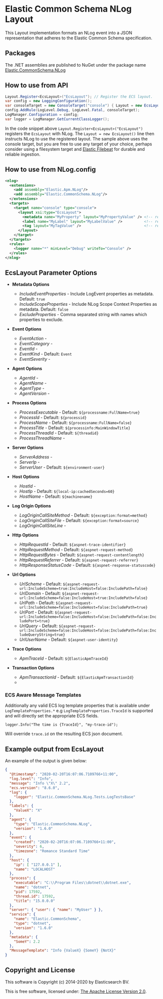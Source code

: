 # Elastic Common Schema NLog Layout

This Layout implementation formats an NLog event into a JSON representation that adheres to the Elastic Common Schema specification.

## Packages

The .NET assemblies are published to NuGet under the package name [Elastic.CommonSchema.NLog](http://nuget.org/packages/Elastic.CommonSchema.NLog)

## How to use from API

```csharp
Layout.Register<EcsLayout>("EcsLayout"); // Register the ECS layout.
var config = new LoggingConfiguration();
var consoleTarget = new ConsoleTarget("console") { Layout = new EcsLayout() };  // Use the ECS layout.
config.AddRule(LogLevel.Debug, LogLevel.Fatal, consoleTarget);
LogManager.Configuration = config;
var logger = LogManager.GetCurrentClassLogger();
```

In the code snippet above `Layout.Register<EcsLayout>("EcsLayout")` registers the `EcsLayout` with NLog.
The `Layout = new EcsLayout()` line then instructs NLog to use the registered layout.
The sample above uses the console target, but you are free to use any target of your choice, perhaps consider using a
filesystem target and [Elastic Filebeat](https://www.elastic.co/downloads/beats/filebeat) for durable and reliable ingestion.

## How to use from NLog.config

```xml
<nlog>
  <extensions>
    <add assembly="Elastic.Apm.NLog"/>
    <add assembly="Elastic.CommonSchema.NLog"/>
  </extensions>
  <targets>
    <target name="console" type="console">
      <layout xsi:type="EcsLayout">
        <metadata name="MyProperty" layout="MyPropertyValue" /> <!-- repeated, optional -->
        <label name="MyLabel" layout="MyLabelValue" />          <!-- repeated, optional -->
        <tag layout="MyTagValue" />                             <!-- repeated, optional -->
      </layout>
    </target>
  </targets>
  <rules>
    <logger name="*" minLevel="Debug" writeTo="Console" />
  </rules>
</nlog>
```

## EcsLayout Parameter Options

* **Metadata Options**
  - _IncludeEventProperties_ - Include LogEvent properties as metadata. Default: `true`
  - _IncludeScopeProperties_ - Include NLog Scope Context Properties as metadata. Default: `false`
  - _ExcludeProperties_ - Comma separated string with names which properties to exclude.

* **Event Options**
  - _EventAction_ - 
  -	_EventCategory_ - 
  -	_EventId_ - 
  -	_EventKind_ - Default: `Event`
  -	_EventSeverity_ - 

* **Agent Options**
  - _AgentId_ - 
  - _AgentName_ - 
  - _AgentType_ - 
  - _AgentVersion_ - 

* **Process Options**
  - _ProcessExecutable_ - Default: `${processname:FullName=true}`
  - _ProcessId_ - Default: `${processid}`
  - _ProcessName_ - Default: `${processname:FullName=false}`
  - _ProcessTitle_ - Default: `${processinfo:MainWindowTitle}`
  - _ProcessThreadId_ - Default: `${threadid}`
  - _ProcessThreadName_ -

* **Server Options**
  -	_ServerAddress_ -
  -	_ServerIp_ -
  -	_ServerUser_ - Default: `${environment-user}`

* **Host Options**
  -	_HostId_ -
  -	_HostIp_ - Default: `${local-ip:cachedSeconds=60}`
  -	_HostName_ - Default: `${machinename}`

* **Log Origin Options**
  - _LogOriginCallSiteMethod_ - Default: `${exception:format=method}`
  - _LogOriginCallSiteFile_ - Default: `${exception:format=source}`
  - _LogOriginCallSiteLine_ -

* **Http Options**
  - _HttpRequestId_ - Default: `${aspnet-trace-identifier}`
  - _HttpRequestMethod_ - Default: `${aspnet-request-method}`
  - _HttpRequestBytes_ - Default: `${aspnet-request-contentlength}`
  - _HttpRequestReferrer_ - Default: `${aspnet-request-referrer}`
  - _HttpResponseStatusCode_ - Default: `${aspnet-response-statuscode}`

* **Url Options**
  - _UrlScheme_ - Default: `${aspnet-request-url:IncludeScheme=true:IncludeHost=false:IncludePath=false}`
  - _UrlDomain_ - Default: `${aspnet-request-url:IncludeScheme=false:IncludeHost=true:IncludePath=false}`
  - _UrlPath_ - Default: `${aspnet-request-url:IncludeScheme=false:IncludeHost=false:IncludePath=true}`
  - _UrlPort_ - Default: `${aspnet-request-url:IncludeScheme=false:IncludeHost=false:IncludePath=false:IncludePort=true}`
  - _UrlQuery_ - Default: `${aspnet-request-url:IncludeScheme=false:IncludeHost=false:IncludePath=false:IncludeQueryString=true}`
  - _UrlUserName_ - Default: `${aspnet-user-identity}`

* **Trace Options**
  - _ApmTraceId_ - Default: `${ElasticApmTraceId}`

* **Transaction Options**
  - _ApmTransactionId_ - Default: `${ElasticApmTransactionId}`
  - 
### ECS Aware Message Templates

Additionally any valid ECS log template properties that is available under `LogTemplateProperties.*` e.g `LogTemplateProperties.TraceId`
is supported and will directly set the appropriate ECS fields.

```chsarp
logger.Info("The time is {TraceId}", "my-trace-id");
```

Will override `trace.id` on the resulting ECS json document.


## Example output from EcsLayout
An example of the output is given below:

```json
{
  "@timestamp": "2020-02-20T16:07:06.7109766+11:00",
  "log.level": "Info",
  "message": "Info \"X\" 2.2",
  "ecs.version": "8.6.0",
  "log": {
    "logger": "Elastic.CommonSchema.NLog.Tests.LogTestsBase"
  },
  "labels": {
    "ValueX": "X"
  },
  "agent": {
    "type": "Elastic.CommonSchema.NLog",
    "version": "1.6.0"
  },
  "event": {
    "created": "2020-02-20T16:07:06.7109766+11:00",
    "severity": 6,
    "timezone": "Romance Standard Time"
  },
  "host": {
    "ip": [ "127.0.0.1" ],
    "name": "LOCALHOST"
  },
  "process": {
    "executable": "C:\\Program Files\\dotnet\\dotnet.exe",
    "name": "dotnet",
    "pid": 17592,
    "thread.id": 17592,
    "title": "15.0.0.0"
  },
  "server": { "user": { "name": "MyUser" } },
  "service": {
    "name": "Elastic.CommonSchema",
    "type": "dotnet",
    "version": "1.6.0"
  },
  "metadata": {
    "SomeY": 2.2
  },
  "MessageTemplate": "Info {ValueX} {SomeY} {NotX}"
}
```

## Copyright and License

This software is Copyright (c) 2014-2020 by Elasticsearch BV.

This is free software, licensed under: [The Apache License Version 2.0](https://github.com/elastic/ecs-dotnet/blob/main/license.txt).
